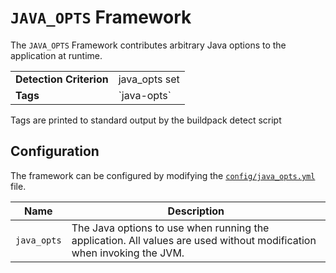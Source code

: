 # `JAVA_OPTS` Framework
The `JAVA_OPTS` Framework contributes arbitrary Java options to the application at runtime.
	
<table>
  <tr>
    <td><strong>Detection Criterion</strong></td><td><ptt>java_opts</tt> set</td>
  </tr>
  <tr>
    <td><strong>Tags</strong></td><td>`java-opts`</td>
  </tr>
</table>
Tags are printed to standard output by the buildpack detect script
	

## Configuration
The framework can be configured by modifying the [`config/java_opts.yml`][java_opts_yml] file.

[java_opts_yml]: ../config/java_opts.yml

| Name | Description
| ---- | -----------
| `java_opts` | The Java options to use when running the application.  All values are used without modification when invoking the JVM.
